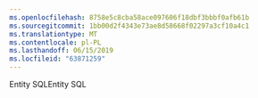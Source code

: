 ```yaml
---
ms.openlocfilehash: 8758e5c8cba58ace097606f18dbf3bbbf0afb61b
ms.sourcegitcommit: 1bb00d2f4343e73ae8d58668f02297a3cf10a4c1
ms.translationtype: MT
ms.contentlocale: pl-PL
ms.lasthandoff: 06/15/2019
ms.locfileid: "63871259"
---
```

<span data-ttu-id="b673c-101">Entity SQL</span><span class="sxs-lookup"><span data-stu-id="b673c-101">Entity SQL</span></span>